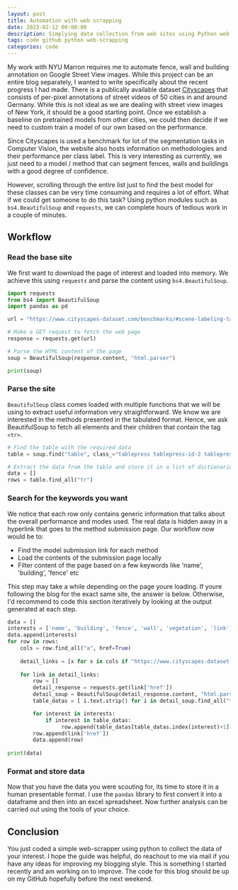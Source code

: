 ```yaml
---
layout: post
title: Automation with web scrapping
date: 2023-02-12 00:00:00
description: Simplying data collection from web sites using Python web scrapping
tags: code github python web-scrapping
categories: code
---
```


My work with NYU Marron requires me to automate fence, wall and building annotation on Google Street View images. While this project can be an entire blog separately, I wanted to write specifically about the recent progress I had made. There is a publically available dataset [Cityscapes](https://www.cityscapes-dataset.com) that consists of per-pixel annotations of street videos of 50 cities in and around Germany. While this is not ideal as we are dealing with street view images of New York, it should be a good starting point. Once we establish a baseline on pretrained models from other cities, we could then decide if we need to custom train a model of our own based on the performance.

Since Cityscapes is used a benchmark for lot of the segmentation tasks in Computer Vision, the website also hosts information on methodologies and their performance per class label. This is very interesting as currently, we just need to a model / method that can segment fences, walls and buildings with a good degree of confidence. 

However, scrolling through the entire list just to find the best model for these classes can be very time consuming and requires a lot of effort. What if we could get someone to do this task? Using python modules such as ```bs4.BeautifulSoup``` and ```requests```, we can complete hours of tedious work in a couple of minutes. 

## Workflow
### Read the base site
We first want to download the page of interest and loaded into memory. We achieve this using ```requests``` and parse the content using ```bs4.BeautifulSoup```.
```python
import requests
from bs4 import BeautifulSoup
import pandas as pd

url = "https://www.cityscapes-dataset.com/benchmarks/#scene-labeling-task"

# Make a GET request to fetch the web page
response = requests.get(url)

# Parse the HTML content of the page
soup = BeautifulSoup(response.content, "html.parser")

print(soup)
```
### Parse the site
```BeautifulSoup``` class comes loaded with multiple functions that we will be using to extract useful information very straightforward. We know we are interested in the methods presented in the tabulated format. Hence, we ask BeautifulSoup to fetch all elements and their children that contain the tag ```<tr>```.
```python
# Find the table with the required data
table = soup.find("table", class_="tablepress tablepress-id-2 tablepress-row-details tablepress-responsive")

# Extract the data from the table and store it in a list of dictionaries
data = []
rows = table.find_all("tr")

```
### Search for the keywords you want
We notice that each row only contains generic information that talks about the overall performance and modes used. The real data is hidden away in a hyperlink that goes to the method submission page. Our workflow now would be to:
- Find the model submission link for each method
- Load the contents of the submission page locally
- Filter content of the page based on a few keywords like 'name', 'building', 'fence' etc

This step may take a while depending on the page youre loading. If youre following the blog for the exact same site, the answer is below. Otherwise, I'd recommend to code this section iteratively by looking at the output generated at each step.
```python
data = []
interests = ['name', 'building', 'fence', 'wall', 'vegetation', 'link']
data.append(interests)
for row in rows:
    cols = row.find_all("a", href=True)
    
    detail_links = [x for x in cols if "https://www.cityscapes-dataset.com/method-details/?submissionID=" in x['href']]
    
    for link in detail_links:
        row = []
        detail_response = requests.get(link['href'])
        detail_soup = BeautifulSoup(detail_response.content, "html.parser")
        table_datas = [ i.text.strip() for i in detail_soup.find_all("td")]

        for interest in interests:
            if interest in table_datas:
                 row.append(table_datas[table_datas.index(interest)+1])
        row.append(link['href'])
        data.append(row)
                
print(data)
```

### Format and store data
Now that you have the data you were scouting for, its time to store it in a human presentable format. I use the ```pandas``` library to first convert it into a dataframe and then into an excel spreadsheet. Now further analysis can be carried out using the tools of your choice.

## Conclusion

You just coded a simple web-scrapper using python to collect the data of your interest. I hope the guide was helpful, do reachout to me via mail if you have any ideas for improving my blogging style. This is something I started recently and am working on to improve. The code for this blog should be up on my GitHub hopefully before the next weekend.
